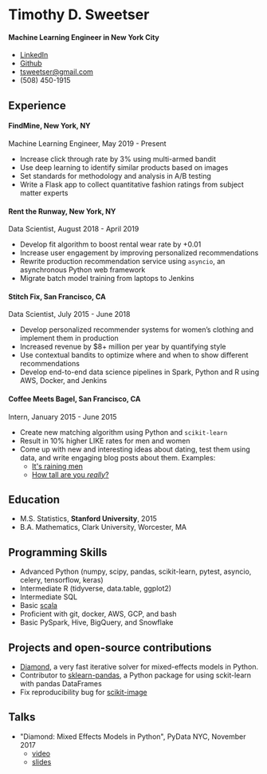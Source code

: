 # Timothy D. Sweetser
#### Machine Learning Engineer in New York City

* [LinkedIn](https://www.linkedin.com/in/timothysweetser/)
* [Github](https://github.com/hacktuarial)
* tsweetser@gmail.com
* (508) 450-1915


## Experience
#### FindMine, New York, NY
Machine Learning Engineer, May 2019 - Present

* Increase click through rate by 3% using multi-armed bandit
* Use deep learning to identify similar products based on images
* Set standards for methodology and analysis in A/B testing
* Write a Flask app to collect quantitative fashion ratings from subject matter experts


#### Rent the Runway, New York, NY
Data Scientist, August 2018 - April 2019

* Develop fit algorithm to boost rental wear rate by +0.01
* Increase user engagement by improving personalized recommendations
* Rewrite production recommendation service using `asyncio`, an asynchronous Python web framework
* Migrate batch model training from laptops to Jenkins


#### Stitch Fix, San Francisco, CA
Data Scientist, July 2015 - June 2018

* Develop personalized recommender systems for women’s clothing and implement them in production
* Increased revenue by $8+ million per year by quantifying style
* Use contextual bandits to optimize where and when to show different recommendations
* Develop end-to-end data science pipelines in Spark, Python and R using AWS, Docker, and Jenkins


#### Coffee Meets Bagel, San Francisco, CA
Intern, January 2015 - June 2015

* Create new matching algorithm using Python and `scikit-learn`
* Result in 10% higher LIKE rates for men and women
* Come up with new and interesting ideas about dating, test them using data, and write engaging blog posts about them. Examples:
	* [It's raining men](https://coffeemeetsbagel.com/blog/index.php/dating-statistics/raining-men/)
	* [How tall are you _really_?](https://coffeemeetsbagel.com/blog/index.php/dating-statistics/how-tall-are-you-really/)


## Education
* M.S. Statistics, **Stanford University**, 2015
* B.A. Mathematics, Clark University, Worcester, MA

## Programming Skills
* Advanced Python (numpy, scipy, pandas, scikit-learn, pytest, asyncio, celery, tensorflow, keras)
* Intermediate R (tidyverse, data.table, ggplot2)
* Intermediate SQL
* Basic [scala](http://github.com/hacktuarial/sudoku)
* Proficient with git, docker, AWS, GCP, and bash
* Basic PySpark, Hive, BigQuery, and Snowflake

## Projects and open-source contributions
* [Diamond](https://github.com/stitchfix/diamond), a very fast iterative solver for mixed-effects models in Python.
* Contributor to [sklearn-pandas](https://github.com/scikit-learn-contrib/sklearn-pandas), a Python package for using sckit-learn with pandas DataFrames
* Fix reproducibility bug for [scikit-image](https://github.com/scikit-image/scikit-image/pull/4251)

## Talks
* "Diamond: Mixed Effects Models in Python", PyData NYC, November 2017
	* [video](https://www.youtube.com/watch?v=jrprjZEX9gU)
	* [slides](https://www.slideshare.net/PyData/diamond-mixed-effects-models-in-python)
